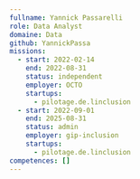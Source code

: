 ```yaml
---
fullname: Yannick Passarelli
role: Data Analyst
domaine: Data
github: YannickPassa
missions:
  - start: 2022-02-14
    end: 2022-08-31
    status: independent
    employer: OCTO
    startups:
      - pilotage.de.linclusion
  - start: 2022-09-01
    end: 2025-08-31
    status: admin
    employer: gip-inclusion
    startups:
      - pilotage.de.linclusion
competences: []
---
```

